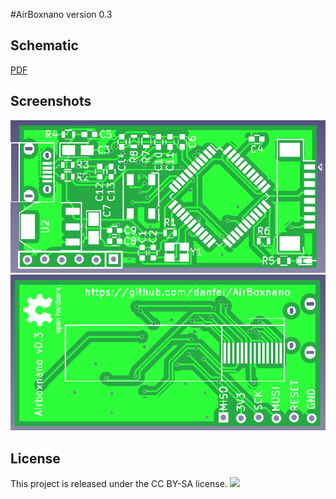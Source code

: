#AirBoxnano
version 0.3

Schematic
------------
[PDF][schem]

Screenshots
------------

![](https://github.com/danfei/AirBoxnano/raw/master/images/v3f.png)
![](https://github.com/danfei/AirBoxnano/raw/master/images/v3b.png)

License
------------
This project is released under the CC BY-SA license.
![](https://licensebuttons.net/l/by-sa/3.0/88x31.png)

[schem]:https://github.com/danfei/AirBoxnano/raw/master/AirBoxnano.pdf
